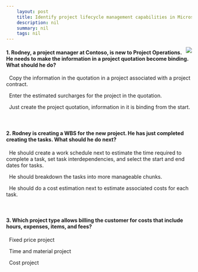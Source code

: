```yaml
---
    layout: post
    title: Identify project lifecycle management capabilities in Microsoft Dynamics 365 Project Operations 
    description: nil
    summary: nil
    tags: nil
---
```



 <a target="_blank" href="https://docs.microsoft.com/en-us/learn/modules/identify-project-operations-capabilities/8-knowledge-check/"><i class="fas fa-external-link-alt"></i> </a>
 <img align="right" src="https://docs.microsoft.com/en-us/learn/achievements/identify-project-operations-capabilities.svg">
####  1. Rodney, a project manager at Contoso, is new to Project Operations. He needs to make the information in a project quotation become binding. What should he do?


<i class='fas fa-check-square' style='color: Dodgerblue;'></i> &nbsp;&nbsp;Copy the information in the quotation in a project associated with a project contract.

<i class='far fa-square'></i> &nbsp;&nbsp;Enter the estimated surcharges for the project in the quotation.

<i class='far fa-square'></i> &nbsp;&nbsp;Just create the project quotation, information in it is binding from the start.
<br />
<br />
<br />

####  2. Rodney is creating a WBS for the new project. He has just completed creating the tasks. What should he do next?


<i class='fas fa-check-square' style='color: Dodgerblue;'></i> &nbsp;&nbsp;He should create a work schedule next to estimate the time required to complete a task, set task interdependencies, and select the start and end dates for tasks.

<i class='far fa-square'></i> &nbsp;&nbsp;He should breakdown the tasks into more manageable chunks.

<i class='far fa-square'></i> &nbsp;&nbsp;He should do a cost estimation next to estimate associated costs for each task.
<br />
<br />
<br />

####  3. Which project type allows billing the customer for costs that include hours, expenses, items, and fees?


<i class='far fa-square'></i> &nbsp;&nbsp;Fixed price project

<i class='fas fa-check-square' style='color: Dodgerblue;'></i> &nbsp;&nbsp;Time and material project

<i class='far fa-square'></i> &nbsp;&nbsp;Cost project
<br />
<br />
<br />
